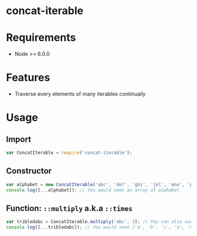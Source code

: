 
# concat-iterable

# Requirements

 * Node >= 6.0.0

# Features

 * Traverse every elements of many iterables continually

# Usage

## Import

```javascript
var ConcatIterable = require('concat-iterable');
```

## Constructor

```javascript
var alphabet = new ConcatIterable('abc', 'def', 'ghi', 'jkl', 'mno', 'pqrs', 'tuv', 'wxyz');
console.log([...alphabet]); // You would seen an array of alphabet
```

## Function: `::multiply` a.k.a `::times`

```javascript
var tribledabc = ConcatIterable.multiply('abc', 3); // You can also use `times` instead of `multiply`
console.log([...tribledabc]); // You would seen ['a', 'b', 'c', 'a', 'b', 'c', 'a', 'b', 'c']
```
